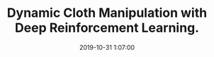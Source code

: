 ---
layout: research
title:  "Dynamic Cloth Manipulation with Deep Reinforcement Learning."
rinfo: "Rishabh Jangir, Guillem Alenya, Carme Torras. ICRA 2020."
pdf: https://arxiv.org/abs/1910.14475
date:   2019-10-31 1:07:00
types: [all, deformable, cloth, robotics, rl, lfD, python, research, machine-learning, neural-nets]
tags: [all, research]
category: code
comments: true
img: research/dynamic/cloth.png
projectlink: https://www.youtube.com/watch?v=K34x_IixXwA
---